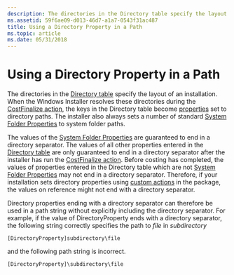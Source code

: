 ```yaml
---
description: The directories in the Directory table specify the layout of an installation.
ms.assetid: 59f6ae09-d013-46d7-a1a7-0543f31ac487
title: Using a Directory Property in a Path
ms.topic: article
ms.date: 05/31/2018
---
```


# Using a Directory Property in a Path

The directories in the [Directory table](directory-table.md) specify the layout of an installation. When the Windows Installer resolves these directories during the [CostFinalize action](costfinalize-action.md), the keys in the Directory table become [properties](properties.md) set to directory paths. The installer also always sets a number of standard [System Folder Properties](property-reference.md) to system folder paths.

The values of the [System Folder Properties](property-reference.md) are guaranteed to end in a directory separator. The values of all other properties entered in the [Directory table](directory-table.md) are only guaranteed to end in a directory separator after the installer has run the [CostFinalize action](costfinalize-action.md). Before costing has completed, the values of properties entered in the Directory table which are not [System Folder Properties](property-reference.md) may not end in a directory separator. Therefore, if your installation sets directory properties using [custom actions](custom-actions.md) in the package, the values on reference might not end with a directory separator.

Directory properties ending with a directory separator can therefore be used in a path string without explicitly including the directory separator. For example, if the value of DirectoryProperty ends with a directory separator, the following string correctly specifies the path to *file* in *subdirectory*

``` syntax
[DirectoryProperty]subdirectory\file
```

and the following path string is incorrect.

``` syntax
[DirectoryProperty]\subdirectory\file
```

 

 



